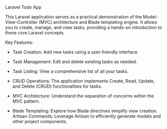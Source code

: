Laravel Todo App

This Laravel application serves as a practical demonstration of the Model-View-Controller (MVC) architecture and Blade templating engine. It allows you to create, manage, and view tasks, providing a hands-on introduction to these core Laravel concepts.

Key Features:
- Task Creation: Add new tasks using a user-friendly interface.

- Task Management: Edit and delete existing tasks as needed.

- Task Listing: View a comprehensive list of all your tasks.

- CRUD Operations: The application implements Create, Read, Update, and Delete (CRUD) functionalities for tasks.

- MVC Architecture: Understand the separation of concerns within the MVC pattern.

- Blade Templating: Explore how Blade directives simplify view creation.
Artisan Commands: Leverage Artisan to efficiently generate models and other project components.